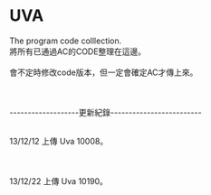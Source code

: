 UVA
===

The program code colllection.
<br>將所有已通過AC的CODE整理在這邊。</br>
<br>會不定時修改code版本，但一定會確定AC才傳上來。</br>
<br></br>
<br>-------------------更新紀錄-------------------------</br>

<br>13/12/12  上傳 Uva 10008。</br>
<br></br>
<br>13/12/22  上傳 Uva 10190。</br>
